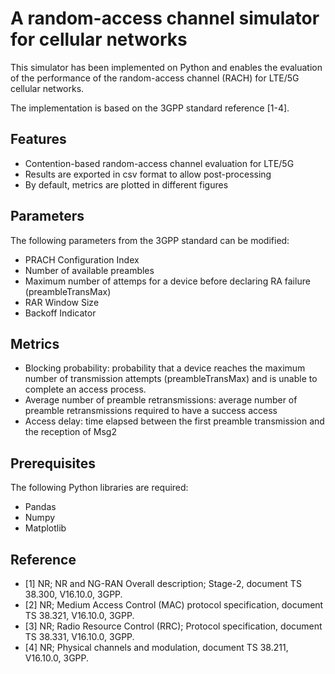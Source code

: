 # A random-access channel simulator for cellular networks

This simulator has been implemented on Python and enables the evaluation of the performance of the random-access channel (RACH) for LTE/5G cellular networks.

The implementation is based on the 3GPP standard reference [1-4].

## Features
- Contention-based random-access channel evaluation for LTE/5G
- Results are exported in csv format to allow post-processing
- By default, metrics are plotted in different figures

## Parameters
The following parameters from the 3GPP standard can be modified:
- PRACH Configuration Index
- Number of available preambles
- Maximum number of attemps for a device before declaring RA failure (preambleTransMax)
- RAR Window Size
- Backoff Indicator

## Metrics
- Blocking probability: probability that a device reaches the maximum number of transmission
  attempts (preambleTransMax) and is unable to complete an access process.
- Average number of preamble retransmissions: average number of preamble retransmissions 
 required to have a success access
- Access delay: time elapsed between the first preamble transmission and the reception of Msg2

## Prerequisites
The following Python libraries are required:
- Pandas
- Numpy
- Matplotlib

## Reference
- [1] NR; NR and NG-RAN Overall description; Stage-2, document TS 38.300, V16.10.0, 3GPP.
- [2] NR; Medium Access Control (MAC) protocol specification, document TS 38.321, V16.10.0, 3GPP.
- [3] NR; Radio Resource Control (RRC); Protocol specification, document TS 38.331, V16.10.0, 3GPP.
- [4] NR; Physical channels and modulation, document TS 38.211, V16.10.0, 3GPP.